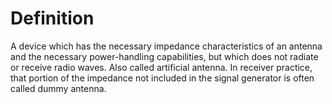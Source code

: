 # Definition

A device which has the necessary impedance characteristics of an antenna
and the necessary power-handling capabilities, but which does not
radiate or receive radio waves. Also called artificial antenna. In
receiver practice, that portion of the impedance not included in the
signal generator is often called dummy antenna.
